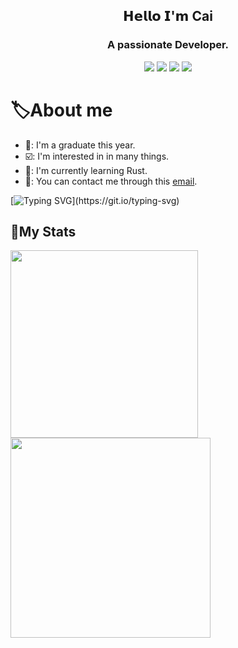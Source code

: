 <h2 align="center">𝗛𝗲𝗹𝗹𝗼 𝗜'𝗺 Cai</h2>

<h3 align="center">A passionate Developer.</h3>

<div align="center">
  <a href="https://www.linux.org"><img src="https://img.shields.io/badge/OS-Linux-e06c75?style=for-the-badge&logoColor=7287fd&logo=linux&color=7287fd&labelColor=1E1E2E" /></a>
	<a href="https://archlinux.org"><img src="https://img.shields.io/badge/DISTRO-Arch-56b6c2?style=for-the-badge&logo=arch-linux&logoColor=7287fd&color=7287fd&labelColor=1E1E2E" /></a>
    <a href="https://dwm.suckless.org"><img src="https://img.shields.io/badge/DE-KDE-005577?style=for-the-badge&logo=kde&color=7287fd&logoColor=7287fd&labelColor=1E1E2E" /></a>
	<a href="https://neovim.io"><img src="https://img.shields.io/badge/Vim-LunarVim-98c379?style=for-the-badge&logo=neovim&color=7287fd&logoColor=7287fd&labelColor=1E1E2E" /></a>
</div>

# 🏷️About me

- 📘: I'm a graduate this year.
- ☑️: I'm interested in in many things.
- 🎯: I'm currently learning Rust.
- 📧: You can contact me through this [email](mailto:tech@sehnsucht.top).



[![Typing SVG](https://readme-typing-svg.herokuapp.com?color=E4E4E4&lines=Live+well+and+meet+slowly.)](https://git.io/typing-svg)

## 🌠My Stats

<div alig="center">
    <a href="https://github.com/anuraghazra/github-readme-stats">
        <img width="300px" src="https://github-readme-stats.vercel.app/api?username=hexWars&show_icons=true&theme=tokyonight">
    </a>
    <a href="https://github.com/anuraghazra/github-readme-stats">
        <img width="320px" src="https://github-readme-streak-stats.herokuapp.com?user=hexWars&theme=tokyonight">
    </a>
</div>


